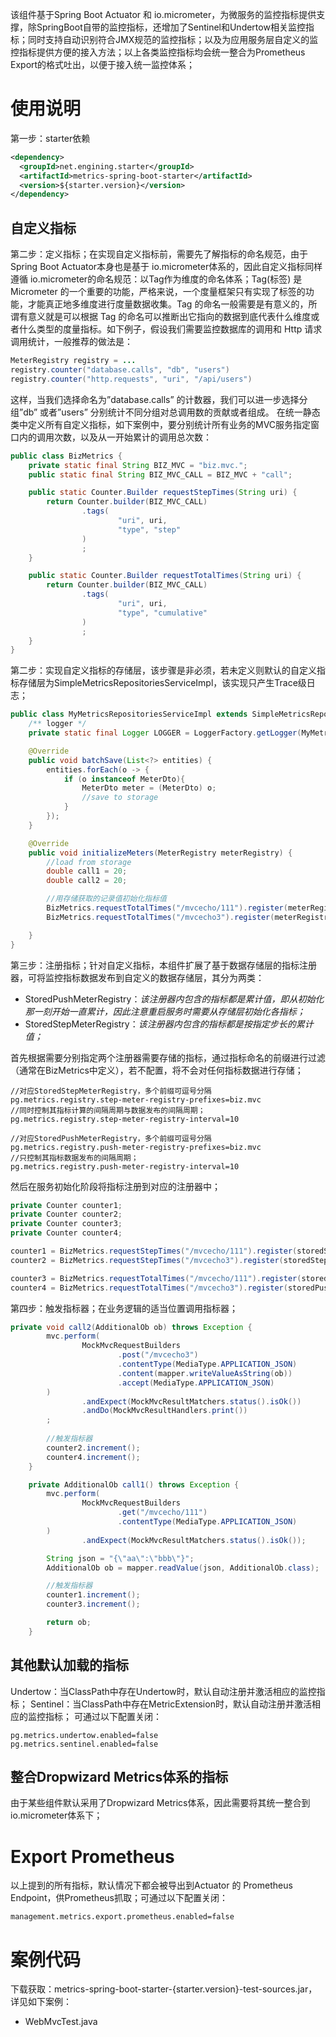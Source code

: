 该组件基于Spring Boot Actuator 和 io.micrometer，为微服务的监控指标提供支撑，除SpringBoot自带的监控指标，还增加了Sentinel和Undertow相关监控指标；同时支持自动识别符合JMX规范的监控指标；以及为应用服务层自定义的监控指标提供方便的接入方法；以上各类监控指标均会统一整合为Prometheus Export的格式吐出，以便于接入统一监控体系；
# 使用说明
第一步：starter依赖
```xml
<dependency>
  <groupId>net.engining.starter</groupId>
  <artifactId>metrics-spring-boot-starter</artifactId>
  <version>${starter.version}</version>
</dependency>
```
## 自定义指标
第二步：定义指标；在实现自定义指标前，需要先了解指标的命名规范，由于Spring Boot Actuator本身也是基于 io.micrometer体系的，因此自定义指标同样遵循 io.micrometer的命名规范：以Tag作为维度的命名体系；Tag(标签) 是 Micrometer 的一个重要的功能，严格来说，一个度量框架只有实现了标签的功能，才能真正地多维度进行度量数据收集。Tag 的命名一般需要是有意义的，所谓有意义就是可以根据 Tag 的命名可以推断出它指向的数据到底代表什么维度或者什么类型的度量指标。如下例子，假设我们需要监控数据库的调用和 Http 请求调用统计，一般推荐的做法是：
```java
MeterRegistry registry = ...
registry.counter("database.calls", "db", "users")
registry.counter("http.requests", "uri", "/api/users")
```
这样，当我们选择命名为”database.calls” 的计数器，我们可以进一步选择分组”db” 或者”users” 分别统计不同分组对总调用数的贡献或者组成。
在统一静态类中定义所有自定义指标，如下案例中，要分别统计所有业务的MVC服务指定窗口内的调用次数，以及从一开始累计的调用总次数：
```java
public class BizMetrics {
    private static final String BIZ_MVC = "biz.mvc.";
    public static final String BIZ_MVC_CALL = BIZ_MVC + "call";

    public static Counter.Builder requestStepTimes(String uri) {
        return Counter.builder(BIZ_MVC_CALL)
                .tags(
                        "uri", uri,
                        "type", "step"
                )
                ;
    }

    public static Counter.Builder requestTotalTimes(String uri) {
        return Counter.builder(BIZ_MVC_CALL)
                .tags(
                        "uri", uri,
                        "type", "cumulative"
                )
                ;
    }
}
```
第二步：实现自定义指标的存储层，该步骤是非必须，若未定义则默认的自定义指标存储层为SimpleMetricsRepositoriesServiceImpl，该实现只产生Trace级日志；
```java
public class MyMetricsRepositoriesServiceImpl extends SimpleMetricsRepositoriesServiceImpl {
    /** logger */
    private static final Logger LOGGER = LoggerFactory.getLogger(MyMetricsRepositoriesServiceImpl.class);

    @Override
    public void batchSave(List<?> entities) {
        entities.forEach(o -> {
            if (o instanceof MeterDto){
                MeterDto meter = (MeterDto) o;
                //save to storage
            }
        });
    }

    @Override
    public void initializeMeters(MeterRegistry meterRegistry) {
        //load from storage
        double call1 = 20;
        double call2 = 20;

        //用存储获取的记录值初始化指标值
        BizMetrics.requestTotalTimes("/mvcecho/111").register(meterRegistry).increment(call1);
        BizMetrics.requestTotalTimes("/mvcecho3").register(meterRegistry).increment(call2);

    }
}
```
第三步：注册指标；针对自定义指标，本组件扩展了基于数据存储层的指标注册器，可将监控指标数据发布到自定义的数据存储层，其分为两类：

- StoredPushMeterRegistry：_该注册器内包含的指标都是累计值，即从初始化那一刻开始一直累计，因此注意重启服务时需要从存储层初始化各指标；_
- StoredStepMeterRegistry：_该注册器内包含的指标都是按指定步长的累计值；_

首先根据需要分别指定两个注册器需要存储的指标，通过指标命名的前缀进行过滤（通常在BizMetrics中定义），若不配置，将不会对任何指标数据进行存储；
```
//对应StoredStepMeterRegistry，多个前缀可逗号分隔
pg.metrics.registry.step-meter-registry-prefixes=biz.mvc
//同时控制其指标计算的间隔周期与数据发布的间隔周期；
pg.metrics.registry.step-meter-registry-interval=10

//对应StoredPushMeterRegistry，多个前缀可逗号分隔
pg.metrics.registry.push-meter-registry-prefixes=biz.mvc
//只控制其指标数据发布的间隔周期；
pg.metrics.registry.push-meter-registry-interval=10
```
然后在服务初始化阶段将指标注册到对应的注册器中；
```java
private Counter counter1;
private Counter counter2;
private Counter counter3;
private Counter counter4;

counter1 = BizMetrics.requestStepTimes("/mvcecho/111").register(storedStepMeterRegistry);
counter2 = BizMetrics.requestStepTimes("/mvcecho3").register(storedStepMeterRegistry);

counter3 = BizMetrics.requestTotalTimes("/mvcecho/111").register(storedPushMeterRegistry);
counter4 = BizMetrics.requestTotalTimes("/mvcecho3").register(storedPushMeterRegistry);
```
第四步：触发指标器；在业务逻辑的适当位置调用指标器；
```java
private void call2(AdditionalOb ob) throws Exception {
        mvc.perform(
                MockMvcRequestBuilders
                        .post("/mvcecho3")
                        .contentType(MediaType.APPLICATION_JSON)
                        .content(mapper.writeValueAsString(ob))
                        .accept(MediaType.APPLICATION_JSON)
        )
                .andExpect(MockMvcResultMatchers.status().isOk())
                .andDo(MockMvcResultHandlers.print())
        ;
        
        //触发指标器
        counter2.increment();
        counter4.increment();
    }

    private AdditionalOb call1() throws Exception {
        mvc.perform(
                MockMvcRequestBuilders
                        .get("/mvcecho/111")
                        .contentType(MediaType.APPLICATION_JSON)
        )
                .andExpect(MockMvcResultMatchers.status().isOk());

        String json = "{\"aa\":\"bbb\"}";
        AdditionalOb ob = mapper.readValue(json, AdditionalOb.class);

        //触发指标器
        counter1.increment();
        counter3.increment();

        return ob;
    }
```
## 其他默认加载的指标
Undertow：当ClassPath中存在Undertow时，默认自动注册并激活相应的监控指标；
Sentinel：当ClassPath中存在MetricExtension时，默认自动注册并激活相应的监控指标；
可通过以下配置关闭：
```
pg.metrics.undertow.enabled=false
pg.metrics.sentinel.enabled=false
```
## 整合Dropwizard Metrics体系的指标
由于某些组件默认采用了Dropwizard Metrics体系，因此需要将其统一整合到io.micrometer体系下；
# Export Prometheus
以上提到的所有指标，默认情况下都会被导出到Actuator 的 Prometheus Endpoint，供Prometheus抓取；可通过以下配置关闭：
```
management.metrics.export.prometheus.enabled=false
```
# 案例代码
下载获取：metrics-spring-boot-starter-{starter.version}-test-sources.jar，详见如下案例：

- WebMvcTest.java
